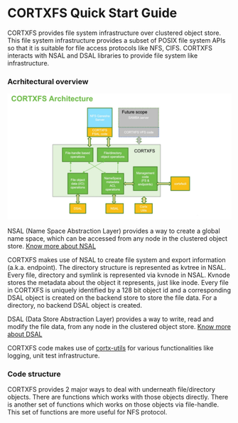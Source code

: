 # CORTXFS Quick Start Guide

CORTXFS provides file system infrastructure over clustered object store.
This file system infrastructure provides a subset of POSIX file system APIs so
that it is suitable for file access protocols like NFS, CIFS.
CORTXFS interacts with NSAL and DSAL libraries to provide file system like
infrastructure.

### Acrhitectural overview
![CORTXFS Architecture](../images/cortxfs-arch.jpg)

NSAL (Name Space Abstraction Layer) provides a way to create a global name
space, which can be accessed from any node in the clustered object store.
[Know more about NSAL](https://github.com/Seagate/cortx-nsal)

CORTXFS makes use of NSAL to create file system and export information (a.k.a.
endpoint). The directory structure is represented as kvtree in NSAL. Every
file, directory and symlink is represented via kvnode in NSAL. Kvnode stores
the metadata about the object it represents, just like inode. Every file in
CORTXFS is uniquely identified by a 128 bit object id and a corresponding DSAL
object is created on the backend store to store the file data. For a directory,
no backend DSAL object is created.

DSAL (Data Store Abstraction Layer) provides a way to write, read and
modify the file data, from any node in the clustered object store. 
[Know more about DSAL](https://github.com/Seagate/cortx-dsal)

CORTXFS code makes use of [cortx-utils]() for various functionalities like
logging, unit test infrastructure.

### Code structure
CORTXFS provides 2 major ways to deal with underneath file/directory objects.
There are functions which works with those objects directly.
There is another set of functions which works on those objects via file-handle.
This set of functions are more useful for NFS protocol.


